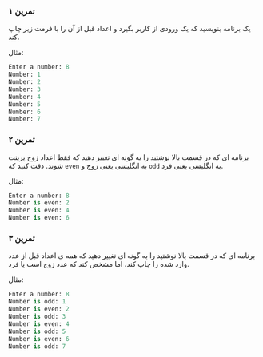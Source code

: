 ### تمرین ۱
یک برنامه بنویسید که یک ورودی از کاربر بگیرد و اعداد قبل از آن را با فرمت زیر چاپ کند.

مثال:
```python
Enter a number: 8
Number: 1
Number: 2
Number: 3
Number: 4
Number: 5
Number: 6
Number: 7
```

### تمرین ۲
برنامه ای که در قسمت بالا نوشتید را به گونه ای تغییر دهید که فقط اعداد زوج پرینت شوند. دقت کنید که `even` به انگلیسی یعنی زوج و `odd` به انگلیسی یعنی فرد.

مثال:
```python
Enter a number: 8
Number is even: 2
Number is even: 4
Number is even: 6
```

### تمرین ۳
برنامه ای که در قسمت بالا نوشتید را به گونه ای تغییر دهید که همه ی اعداد قبل از عدد وارد شده را چاپ کند، اما مشخص کند که عدد زوج است یا فرد.

مثال:
```python
Enter a number: 8
Number is odd: 1
Number is even: 2
Number is odd: 3
Number is even: 4
Number is odd: 5
Number is even: 6
Number is odd: 7
```

